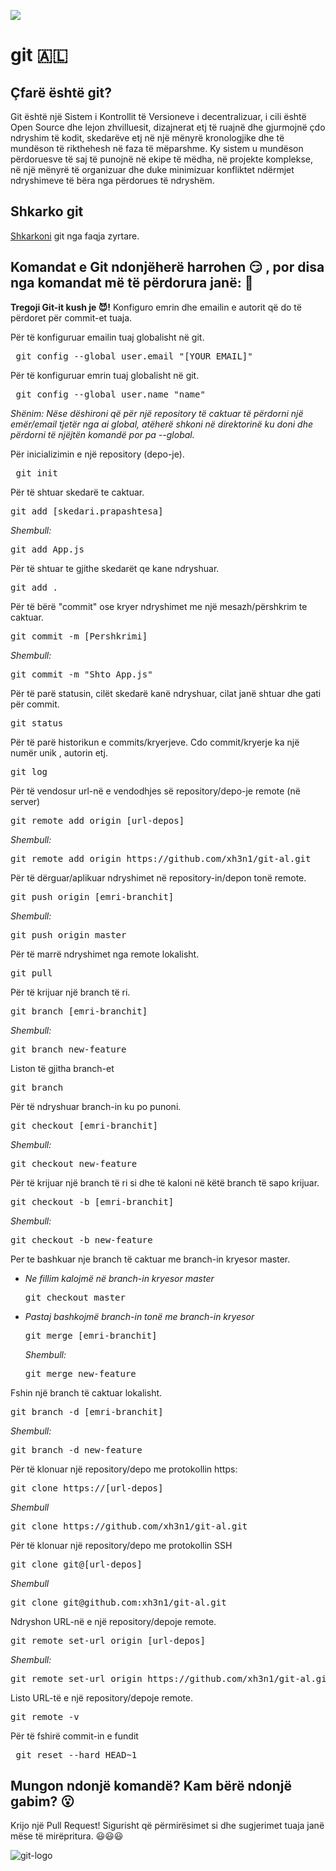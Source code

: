 ![](https://img.shields.io/twitter/follow/xh3n1.svg?style=flat-square)
# git 🇦🇱

## Çfarë është git?

Git është një Sistem i Kontrollit të Versioneve i decentralizuar, i cili është Open Source dhe lejon zhvilluesit, dizajnerat etj të ruajnë dhe gjurmojnë çdo ndryshim të kodit, skedarëve etj në një mënyrë kronologjike dhe të mundëson të rikthehesh në faza të mëparshme. Ky sistem u mundëson përdoruesve të saj të punojnë në ekipe të mëdha, në projekte komplekse, në një mënyrë të organizuar dhe duke minimizuar konfliktet ndërmjet ndryshimeve të bëra nga përdorues të ndryshëm.

## Shkarko git

[Shkarkoni](https://git-scm.com/downloads) git nga faqja zyrtare.

## Komandat e Git ndonjëherë harrohen 😏 , por disa nga komandat më të përdorura janë: 🤘

**Tregoji Git-it kush je 😈!** Konfiguro emrin dhe emailin e autorit që do të përdoret për commit-et tuaja.

Për të konfiguruar emailin tuaj globalisht në git.

<pre> git config --global user.email "[YOUR EMAIL]"</pre>

Për të konfiguruar emrin tuaj globalisht në git.

<pre> git config --global user.name "name" </pre>

_Shënim: Nëse dëshironi që për një repository të caktuar të përdorni një emër/email tjetër nga ai global, atëherë shkoni në direktorinë ku doni dhe përdorni të njëjtën komandë por pa --global._

Për inicializimin e një repository (depo-je).

<pre> git init </pre>

Për të shtuar skedarë te caktuar.

<pre>git add [skedari.prapashtesa] </pre>

_Shembull:_

<pre>git add App.js</pre>

Për të shtuar te gjithe skedarët qe kane ndryshuar.

<pre>git add .</pre>

Për të bërë "commit" ose kryer ndryshimet me një mesazh/përshkrim te caktuar.

<pre>git commit -m [Pershkrimi]</pre>

_Shembull:_

<pre>git commit -m "Shto App.js" </pre>

Për të parë statusin, cilët skedarë kanë ndryshuar, cilat janë shtuar dhe gati për commit.

<pre>git status</pre>

Për të parë historikun e commits/kryerjeve. Cdo commit/kryerje ka një numër unik , autorin etj.

<pre>git log</pre>

Për të vendosur url-në e vendodhjes së repository/depo-je remote (në server)

<pre>git remote add origin [url-depos]</pre>

_Shembull:_

<pre>git remote add origin https://github.com/xh3n1/git-al.git</pre>

Për të dërguar/aplikuar ndryshimet në repository-in/depon tonë remote.

<pre>git push origin [emri-branchit]</pre>

_Shembull:_

<pre>git push origin master</pre>

Për të marrë ndryshimet nga remote lokalisht.

<pre>git pull</pre>

Për të krijuar një branch të ri.

<pre>git branch [emri-branchit]</pre>

_Shembull:_

<pre>git branch new-feature</pre>

Liston të gjitha branch-et

<pre>git branch</pre>

Për të ndryshuar branch-in ku po punoni.

<pre>git checkout [emri-branchit]</pre>

_Shembull:_

<pre>git checkout new-feature</pre>

Për të krijuar një branch të ri si dhe të kaloni në këtë branch të sapo krijuar.

<pre>git checkout -b [emri-branchit]</pre>

_Shembull:_

<pre>git checkout -b new-feature</pre>

Per te bashkuar nje branch të caktuar me branch-in kryesor master.

- _Ne fillim kalojmë në branch-in kryesor master_
   <pre>git checkout master</pre>
- _Pastaj bashkojmë branch-in tonë me branch-in kryesor_
  <pre>git merge [emri-branchit]</pre>
  _Shembull:_
  <pre>git merge new-feature</pre>

Fshin një branch të caktuar lokalisht.

<pre>git branch -d [emri-branchit]</pre>

_Shembull:_

<pre>git branch -d new-feature</pre>

Për të klonuar një repository/depo me protokollin https:

<pre>git clone https://[url-depos]</pre>

_Shembull_

<pre>git clone https://github.com/xh3n1/git-al.git</pre>

Për të klonuar një repository/depo me protokollin SSH

<pre>git clone git@[url-depos]</pre>

_Shembull_

<pre>git clone git@github.com:xh3n1/git-al.git</pre>

Ndryshon URL-në e një repository/depoje remote.

<pre>git remote set-url origin [url-depos] </pre>

_Shembull:_

<pre>git remote set-url origin https://github.com/xh3n1/git-al.git </pre>

Listo URL-të e një repository/depoje remote.

<pre>git remote -v</pre>

Për të fshirë commit-in e fundit

<pre> git reset --hard HEAD~1 </pre>

## Mungon ndonjë komandë? Kam bërë ndonjë gabim? 😮

Krijo një Pull Request! Sigurisht që përmirësimet si dhe sugjerimet tuaja janë mëse të mirëpritura. 😃😃😃

![git-logo](https://git-scm.com/images/logos/downloads/Git-Icon-1788C.png)
